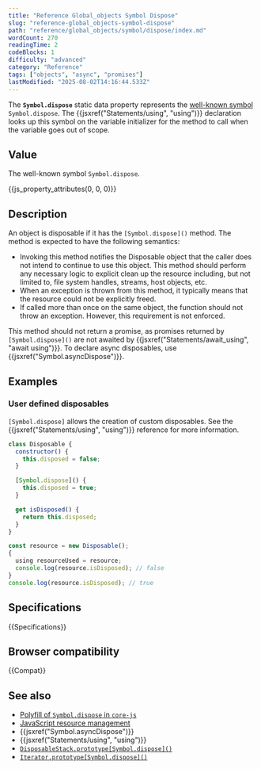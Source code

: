 ```yaml
---
title: "Reference Global_objects Symbol Dispose"
slug: "reference-global_objects-symbol-dispose"
path: "reference/global_objects/symbol/dispose/index.md"
wordCount: 270
readingTime: 2
codeBlocks: 1
difficulty: "advanced"
category: "Reference"
tags: ["objects", "async", "promises"]
lastModified: "2025-08-02T14:16:44.533Z"
---
```



The **`Symbol.dispose`** static data property represents the [well-known symbol](/en-US/docs/Web/JavaScript/Reference/Global_Objects/Symbol#well-known_symbols) `Symbol.dispose`. The {{jsxref("Statements/using", "using")}} declaration looks up this symbol on the variable initializer for the method to call when the variable goes out of scope.

## Value

The well-known symbol `Symbol.dispose`.

{{js_property_attributes(0, 0, 0)}}

## Description

An object is disposable if it has the `[Symbol.dispose]()` method. The method is expected to have the following semantics:

- Invoking this method notifies the Disposable object that the caller does not intend to continue to use this object. This method should perform any necessary logic to explicit clean up the resource including, but not limited to, file system handles, streams, host objects, etc.
- When an exception is thrown from this method, it typically means that the resource could not be explicitly freed.
- If called more than once on the same object, the function should not throw an exception. However, this requirement is not enforced.

This method should not return a promise, as promises returned by `[Symbol.dispose]()` are not awaited by {{jsxref("Statements/await_using", "await using")}}. To declare async disposables, use {{jsxref("Symbol.asyncDispose")}}.

## Examples

### User defined disposables

`[Symbol.dispose]` allows the creation of custom disposables. See the {{jsxref("Statements/using", "using")}} reference for more information.

```js
class Disposable {
  constructor() {
    this.disposed = false;
  }

  [Symbol.dispose]() {
    this.disposed = true;
  }

  get isDisposed() {
    return this.disposed;
  }
}

const resource = new Disposable();
{
  using resourceUsed = resource;
  console.log(resource.isDisposed); // false
}
console.log(resource.isDisposed); // true
```

## Specifications

{{Specifications}}

## Browser compatibility

{{Compat}}

## See also

- [Polyfill of `Symbol.dispose` in `core-js`](https://github.com/zloirock/core-js#explicit-resource-management)
- [JavaScript resource management](/en-US/docs/Web/JavaScript/Guide/Resource_management)
- {{jsxref("Symbol.asyncDispose")}}
- {{jsxref("Statements/using", "using")}}
- [`DisposableStack.prototype[Symbol.dispose]()`](/en-US/docs/Web/JavaScript/Reference/Global_Objects/DisposableStack/Symbol.dispose)
- [`Iterator.prototype[Symbol.dispose]()`](/en-US/docs/Web/JavaScript/Reference/Global_Objects/Iterator/Symbol.dispose)
